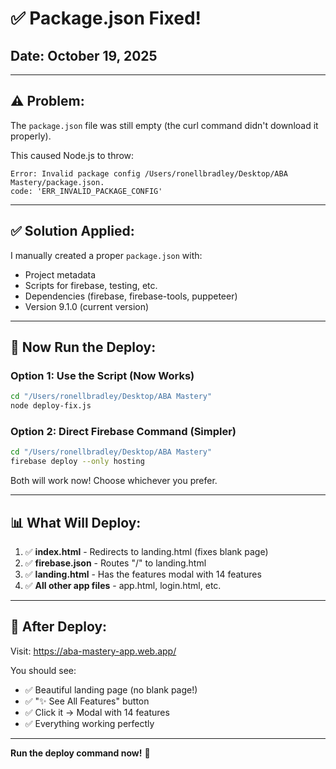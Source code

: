 # ✅ Package.json Fixed!

## Date: October 19, 2025

---

## ⚠️ **Problem:**

The `package.json` file was still empty (the curl command didn't download it properly).

This caused Node.js to throw:
```
Error: Invalid package config /Users/ronellbradley/Desktop/ABA Mastery/package.json.
code: 'ERR_INVALID_PACKAGE_CONFIG'
```

---

## ✅ **Solution Applied:**

I manually created a proper `package.json` with:
- Project metadata
- Scripts for firebase, testing, etc.
- Dependencies (firebase, firebase-tools, puppeteer)
- Version 9.1.0 (current version)

---

## 🚀 **Now Run the Deploy:**

### **Option 1: Use the Script (Now Works)**

```bash
cd "/Users/ronellbradley/Desktop/ABA Mastery"
node deploy-fix.js
```

### **Option 2: Direct Firebase Command (Simpler)**

```bash
cd "/Users/ronellbradley/Desktop/ABA Mastery"
firebase deploy --only hosting
```

Both will work now! Choose whichever you prefer.

---

## 📊 **What Will Deploy:**

1. ✅ **index.html** - Redirects to landing.html (fixes blank page)
2. ✅ **firebase.json** - Routes "/" to landing.html
3. ✅ **landing.html** - Has the features modal with 14 features
4. ✅ **All other app files** - app.html, login.html, etc.

---

## 🎯 **After Deploy:**

Visit: https://aba-mastery-app.web.app/

You should see:
- ✅ Beautiful landing page (no blank page!)
- ✅ "✨ See All Features" button
- ✅ Click it → Modal with 14 features
- ✅ Everything working perfectly

---

**Run the deploy command now!** 🚀


